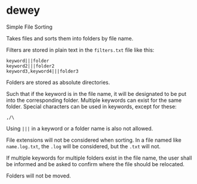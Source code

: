 # dewey
Simple File Sorting

Takes files and sorts them into folders by file name.

Filters are stored in plain text in the `filters.txt` file like this:

    keyword|||folder
    keyword2|||folder2
    keyword3,keyword4|||folder3

Folders are stored as absolute directories.

Such that if the keyword is in the file name, it will be designated to be put into the corresponding folder. Multiple keywords can exist for the same folder. Special characters can be used in keywords, except for these:

    ,/\ 

Using `|||` in a keyword or a folder name is also not allowed.

File extensions will not be considered when sorting. In a file named like `name.log.txt`, the `.log` will be considered, but the `.txt` will not.

If multiple keywords for multiple folders exist in the file name, the user shall be informed and be asked to confirm where the file should be relocated.

Folders will not be moved.
